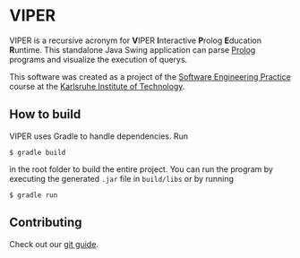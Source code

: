 # VIPER

VIPER is a recursive acronym for **V**IPER **I**nteractive **P**rolog **E**ducation **R**untime. This standalone Java Swing application can parse [Prolog](https://en.wikipedia.org/wiki/Prolog) programs and visualize the execution of querys.

This software was created as a project of the [Software Engineering Practice](https://pp.ipd.kit.edu/lehre/SS2018/pse/?lang=en) course at the [Karlsruhe Institute of Technology](https://kit.edu).

## How to build

VIPER uses Gradle to handle dependencies. Run

```
$ gradle build
```

in the root folder to build the entire project. You can run the program by executing the generated `.jar` file in `build/libs` or by running

```
$ gradle run
```

## Contributing

Check out our [git guide](Documentation/how-to-git.md).
